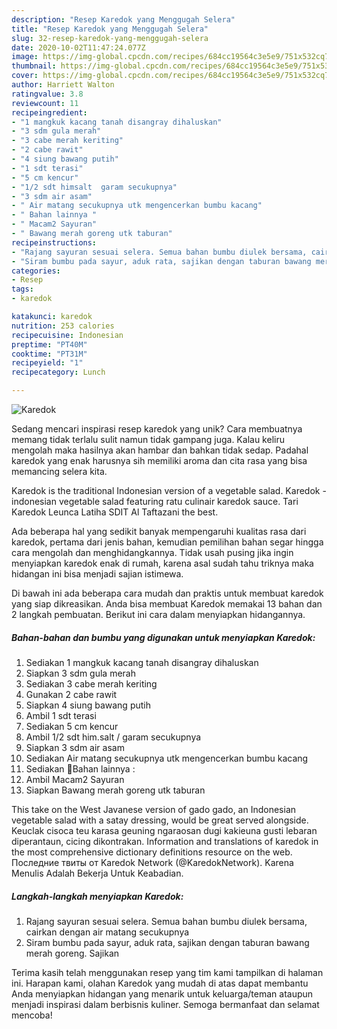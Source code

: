 ```yaml
---
description: "Resep Karedok yang Menggugah Selera"
title: "Resep Karedok yang Menggugah Selera"
slug: 32-resep-karedok-yang-menggugah-selera
date: 2020-10-02T11:47:24.077Z
image: https://img-global.cpcdn.com/recipes/684cc19564c3e5e9/751x532cq70/karedok-foto-resep-utama.jpg
thumbnail: https://img-global.cpcdn.com/recipes/684cc19564c3e5e9/751x532cq70/karedok-foto-resep-utama.jpg
cover: https://img-global.cpcdn.com/recipes/684cc19564c3e5e9/751x532cq70/karedok-foto-resep-utama.jpg
author: Harriett Walton
ratingvalue: 3.8
reviewcount: 11
recipeingredient:
- "1 mangkuk kacang tanah disangray dihaluskan"
- "3 sdm gula merah"
- "3 cabe merah keriting"
- "2 cabe rawit"
- "4 siung bawang putih"
- "1 sdt terasi"
- "5 cm kencur"
- "1/2 sdt himsalt  garam secukupnya"
- "3 sdm air asam"
- " Air matang secukupnya utk mengencerkan bumbu kacang"
- " Bahan lainnya "
- " Macam2 Sayuran"
- " Bawang merah goreng utk taburan"
recipeinstructions:
- "Rajang sayuran sesuai selera. Semua bahan bumbu diulek bersama, cairkan dengan air matang secukupnya"
- "Siram bumbu pada sayur, aduk rata, sajikan dengan taburan bawang merah goreng. Sajikan"
categories:
- Resep
tags:
- karedok

katakunci: karedok 
nutrition: 253 calories
recipecuisine: Indonesian
preptime: "PT40M"
cooktime: "PT31M"
recipeyield: "1"
recipecategory: Lunch

---
```



![Karedok](https://img-global.cpcdn.com/recipes/684cc19564c3e5e9/751x532cq70/karedok-foto-resep-utama.jpg)

Sedang mencari inspirasi resep karedok yang unik? Cara membuatnya memang tidak terlalu sulit namun tidak gampang juga. Kalau keliru mengolah maka hasilnya akan hambar dan bahkan tidak sedap. Padahal karedok yang enak harusnya sih memiliki aroma dan cita rasa yang bisa memancing selera kita.

Karedok is the traditional Indonesian version of a vegetable salad. Karedok - indonesian vegetable salad featuring ratu culinair karedok sauce. Tari Karedok Leunca Latiha SDIT Al Taftazani the best.

Ada beberapa hal yang sedikit banyak mempengaruhi kualitas rasa dari karedok, pertama dari jenis bahan, kemudian pemilihan bahan segar hingga cara mengolah dan menghidangkannya. Tidak usah pusing jika ingin menyiapkan karedok enak di rumah, karena asal sudah tahu triknya maka hidangan ini bisa menjadi sajian istimewa.


Di bawah ini ada beberapa cara mudah dan praktis untuk membuat karedok yang siap dikreasikan. Anda bisa membuat Karedok memakai 13 bahan dan 2 langkah pembuatan. Berikut ini cara dalam menyiapkan hidangannya.

<!--inarticleads1-->

##### Bahan-bahan dan bumbu yang digunakan untuk menyiapkan Karedok:

1. Sediakan 1 mangkuk kacang tanah disangray dihaluskan
1. Siapkan 3 sdm gula merah
1. Sediakan 3 cabe merah keriting
1. Gunakan 2 cabe rawit
1. Siapkan 4 siung bawang putih
1. Ambil 1 sdt terasi
1. Sediakan 5 cm kencur
1. Ambil 1/2 sdt him.salt / garam secukupnya
1. Siapkan 3 sdm air asam
1. Sediakan  Air matang secukupnya utk mengencerkan bumbu kacang
1. Sediakan  🔴Bahan lainnya :
1. Ambil  Macam2 Sayuran
1. Siapkan  Bawang merah goreng utk taburan


This take on the West Javanese version of gado gado, an Indonesian vegetable salad with a satay dressing, would be great served alongside. Keuclak cisoca teu karasa geuning ngaraosan dugi kakieuna gusti lebaran diperantaun, cicing dikontrakan. Information and translations of karedok in the most comprehensive dictionary definitions resource on the web. Последние твиты от Karedok Network (@KaredokNetwork). Karena Menulis Adalah Bekerja Untuk Keabadian. 

<!--inarticleads2-->

##### Langkah-langkah menyiapkan Karedok:

1. Rajang sayuran sesuai selera. Semua bahan bumbu diulek bersama, cairkan dengan air matang secukupnya
1. Siram bumbu pada sayur, aduk rata, sajikan dengan taburan bawang merah goreng. Sajikan




Terima kasih telah menggunakan resep yang tim kami tampilkan di halaman ini. Harapan kami, olahan Karedok yang mudah di atas dapat membantu Anda menyiapkan hidangan yang menarik untuk keluarga/teman ataupun menjadi inspirasi dalam berbisnis kuliner. Semoga bermanfaat dan selamat mencoba!
